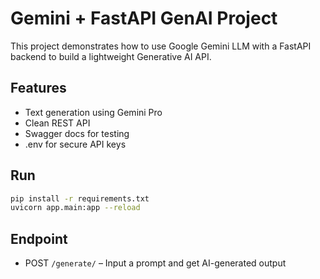# Gemini + FastAPI GenAI Project

This project demonstrates how to use Google Gemini LLM with a FastAPI backend to build a lightweight Generative AI API.

## Features
- Text generation using Gemini Pro
- Clean REST API
- Swagger docs for testing
- .env for secure API keys

## Run

```bash
pip install -r requirements.txt
uvicorn app.main:app --reload
```

## Endpoint
- POST `/generate/` – Input a prompt and get AI-generated output
